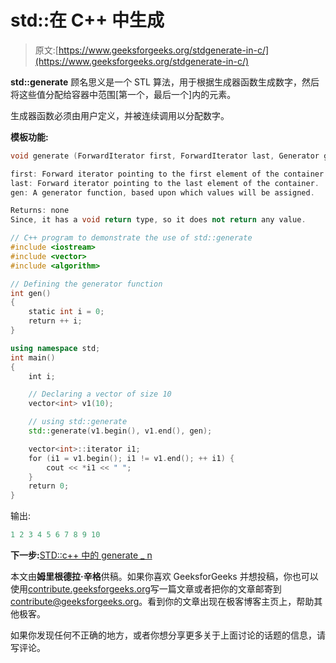 # std::在 C++ 中生成

> 原文:[https://www.geeksforgeeks.org/stdgenerate-in-c/](https://www.geeksforgeeks.org/stdgenerate-in-c/)

**std::generate** 顾名思义是一个 STL 算法，用于根据生成器函数生成数字，然后将这些值分配给容器中范围[第一个，最后一个]内的元素。

生成器函数必须由用户定义，并被连续调用以分配数字。

**模板功能:**

```cpp
void generate (ForwardIterator first, ForwardIterator last, Generator gen);

first: Forward iterator pointing to the first element of the container.
last: Forward iterator pointing to the last element of the container.
gen: A generator function, based upon which values will be assigned.

Returns: none
Since, it has a void return type, so it does not return any value.

```

```cpp
// C++ program to demonstrate the use of std::generate
#include <iostream>
#include <vector>
#include <algorithm>

// Defining the generator function
int gen()
{
    static int i = 0;
    return ++ i;
}

using namespace std;
int main()
{
    int i;

    // Declaring a vector of size 10
    vector<int> v1(10);

    // using std::generate
    std::generate(v1.begin(), v1.end(), gen);

    vector<int>::iterator i1;
    for (i1 = v1.begin(); i1 != v1.end(); ++ i1) {
        cout << *i1 << " ";
    }
    return 0;
}
```

输出:

```cpp
1 2 3 4 5 6 7 8 9 10

```

**下一步:**[STD::c++ 中的 generate _ n](https://www.geeksforgeeks.org/stdgenerate_n-in-c/)

本文由**姆里根德拉·辛格**供稿。如果你喜欢 GeeksforGeeks 并想投稿，你也可以使用[contribute.geeksforgeeks.org](http://www.contribute.geeksforgeeks.org)写一篇文章或者把你的文章邮寄到 contribute@geeksforgeeks.org。看到你的文章出现在极客博客主页上，帮助其他极客。

如果你发现任何不正确的地方，或者你想分享更多关于上面讨论的话题的信息，请写评论。